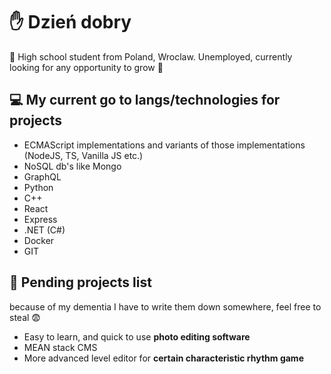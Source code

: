 
# ✋ Dzień dobry  
💼 High school student from Poland, Wroclaw. 
Unemployed, currently looking for any opportunity to grow 👀

## 💻 My current go to langs/technologies for projects 
-	ECMAScript implementations and variants of those implementations (NodeJS, TS, Vanilla JS etc.) 
-	NoSQL db's like Mongo 
-	GraphQL
-	Python 
-	C++ 
-	React
-	Express
-	.NET (C#)
-	Docker
-	GIT


## 😬 Pending projects list 
because of my dementia I have to write them down somewhere, feel free to steal 😨
- Easy to learn, and quick to use **photo editing software**
- MEAN stack CMS
- More advanced level editor for **certain characteristic rhythm game**
